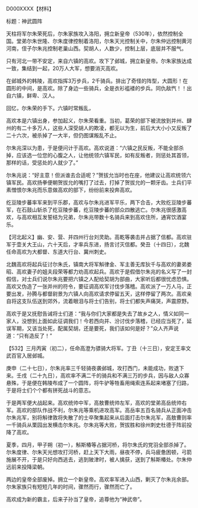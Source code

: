 D000XXXX【材料】

标题：神武圆阵





天柱将军尔朱荣死后，尔朱家族攻入洛阳，拥立新皇帝（530年），依然控制全国。堂弟尔朱世隆、尔朱度律控制着洛阳，尔朱天光控制关中，尔朱仲远控制黄河河南，侄子尔朱兆控制老巢山西。契胡人，人数少，控制上层，底层并不服气。

只有河北一带不安定，来自六镇的高欢。攻下了邺城，拥立新皇帝。尔朱家族达成一致，集结到一起，20万人大军，想要消灭高欢。

在邺城外的韩陵，高欢指挥3万步兵，2千骑兵。排出了奇怪的阵型，大圆形！在圆形的中间，是高欢。除了身边一些骑兵，全是衣衫褴褛的步兵。同仇敌忾！！出自六镇，鲜卑、汉人。

回忆，尔朱荣的手下。六镇时常叛乱，

高欢本是六镇出身，参加起义，尔朱荣看重。当初，葛荣的部下被流放到并州、肆州的有二十多万人，这些人深受胡人的欺凌，都无以为生，前后大大小小又反叛了二十六次，被杀掉了一大半，但仍图谋叛乱不止。

尔朱兆深以为患，于是便问计于高欢。高欢说道：“六镇之民反叛，不能全部杀掉，应该选一位您的心腹之人，让他统领六镇军民，如有反叛者，则惩处其首领，那样的话，受惩处的人就少了。”

尔朱兆说：“好主意！但派谁去合适呢？”贺拔允当时也在座，他建议让高欢统领六镇军民。高欢扬拳便朝贺拔允的嘴打了过去，打掉了贺拔允的一颗牙齿。士兵们平素憎恨尔朱兆而乐意做高欢的部下，纷纷前来投奔高欢。

纥豆陵步蕃率军来到平乐郡，高欢与尔朱兆进军平乐，两下合击，大败纥豆陵步蕃军，在石鼓山斩杀了纥豆陵步蕃，纥豆陵步蕃的部众四散逃亡。尔朱兆很感激高欢，与高欢相互发誓结为兄弟，尔朱兆带数十名骑兵来到高欢住所，通宵饮酒宴乐。

【河北起义】幽、安、营、并四州行台刘灵助。高乾等袭击并占据了信都。高欢驻军于壶关大王山，六十天后，才率兵东进，扬言讨灭信都。癸丑（十四日），北魏任命高欢为大都督、东道大行台、冀州刺史。

北魏高欢将起兵征讨尔朱氏，镇南大将军斛律金、军主善无库狄千与高欢的妻弟娄昭、高欢妻子的姐夫段荣等都力劝高欢起兵。高欢于是假借尔朱兆的名义写了一封假信，对士兵们说尔朱兆要把六镇之人配给契胡为部曲，大家听后都很忧虑恐惧。高欢又伪造了一张并州的符令，要征调高欢军讨伐步落稽。高欢派了一万人马，正要出发，孙腾与都督尉景为六镇人向高欢请求停留五天，这样停留了两次。高欢亲自将这支队伍送到郊外，流着眼泪与将士们告别，将士们都失声痛哭，声震原野。

高欢于是又抚慰告诫将士们道：“我与你们大家都是失去了故乡之人，情义如同一家人，没想到上面如此征调我们！今若西向并、汾讨伐步落稽，已经应当死了，延误军期，又该当处死，配属契胡，还是要死，我们该如何是好？”众人齐声说道：“只有造反了！”

【532】三月丙寅（初二），任命高澄为骠骑大将军。丁丑（十三日），安定王率文武百官入居邺城。

庚申（二十七日），尔朱兆率三千轻骑夜袭邺城，攻打西门，未能成功，败退下来。壬戌（二十九日），高欢率不满二千的骑兵和不满三万的步兵，因与敌人众寡悬殊，于是便在韩陵布成了一个圆阵，将牛驴等牲畜用绳索连系起来堵塞了归路，于是将士们个个都有拼死战斗的意志。

于是两军便大战起来。高欢统帅中军，高敖曹统帅左军，高欢的堂弟高岳统帅右军。高欢的部队作战不利，尔朱兆等乘机进攻高军。高岳率五百名骑兵从正面冲击尔朱兆军，别将斛律敦将失散了的士卒聚集起来从后面打击尔朱兆军，高敖曹则率一千骑兵从栗园出发横击尔朱兆。尔朱兆等大败，贺拔胜和徐州刺史杜德于阵前投降了高欢。

夏季，四月，甲子朔（初一），斛斯椿等占据河桥，将尔朱氏的党羽全部杀掉了。尔朱度律、尔朱天光想攻打河桥，赶上天下大雨，昼夜不停，兵马疲惫困顿，弓箭施展不开，于是只好向西逃去，逃到陂津时，被人擒获，送到了斛斯椿处。尔朱仲远前来投降梁朝。

两边的皇帝全部废掉。拥立一个新皇帝。高欢率军进入山西，剿灭了尔朱兆余部。尔朱家族只有短短几年的时间，骤然而行，骤然而亡了。

高欢成为新的霸主，后来子孙当了皇帝，追尊他为“神武帝”。















